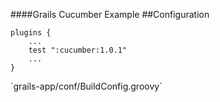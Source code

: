 ####Grails Cucumber Example
##Configuration

	plugins {
		...
		test ":cucumber:1.0.1"
		...
	}

<p class="fragment roll-in">`grails-app/conf/BuildConfig.groovy`</p>

